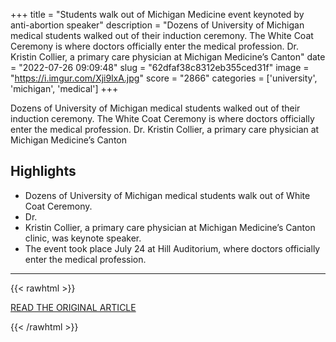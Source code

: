 +++
title = "Students walk out of Michigan Medicine event keynoted by anti-abortion speaker"
description = "Dozens of University of Michigan medical students walked out of their induction ceremony. The White Coat Ceremony is where doctors officially enter the medical profession. Dr. Kristin Collier, a primary care physician at Michigan Medicine’s Canton"
date = "2022-07-26 09:09:48"
slug = "62dfaf38c8312eb355ced31f"
image = "https://i.imgur.com/Xji9lxA.jpg"
score = "2866"
categories = ['university', 'michigan', 'medical']
+++

Dozens of University of Michigan medical students walked out of their induction ceremony. The White Coat Ceremony is where doctors officially enter the medical profession. Dr. Kristin Collier, a primary care physician at Michigan Medicine’s Canton

## Highlights

- Dozens of University of Michigan medical students walk out of White Coat Ceremony.
- Dr.
- Kristin Collier, a primary care physician at Michigan Medicine’s Canton clinic, was keynote speaker.
- The event took place July 24 at Hill Auditorium, where doctors officially enter the medical profession.

---

{{< rawhtml >}}
  <p class="article-category">
    <a target="_blank" href="https://www.mlive.com/news/ann-arbor/2022/07/students-walk-out-of-michigan-medicine-event-keynoted-by-anti-abortion-speaker.html">READ THE ORIGINAL ARTICLE</a>
  </p>
{{< /rawhtml >}}
